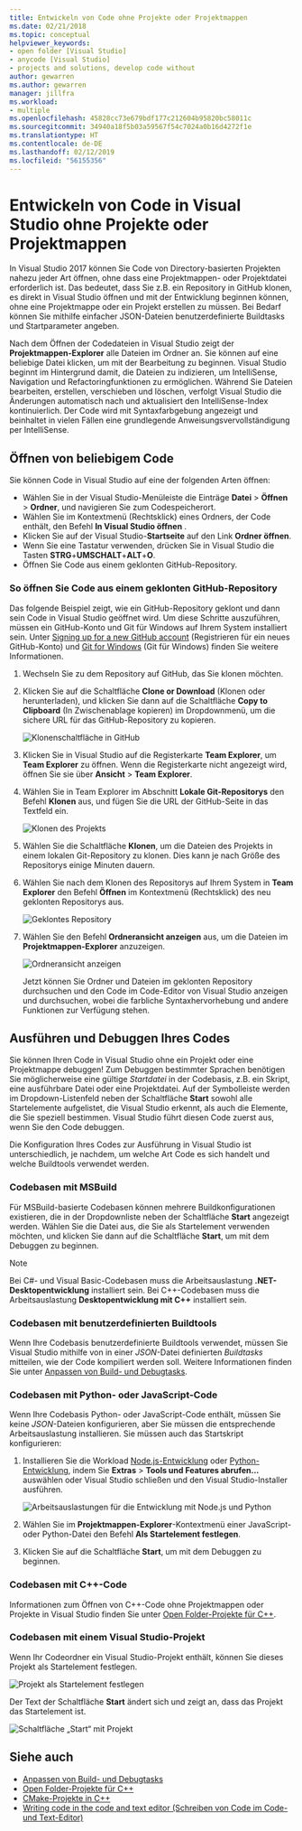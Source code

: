 ```yaml
---
title: Entwickeln von Code ohne Projekte oder Projektmappen
ms.date: 02/21/2018
ms.topic: conceptual
helpviewer_keywords:
- open folder [Visual Studio]
- anycode [Visual Studio]
- projects and solutions, develop code without
author: gewarren
ms.author: gewarren
manager: jillfra
ms.workload:
- multiple
ms.openlocfilehash: 45828cc73e679bdf177c212604b95820bc58011c
ms.sourcegitcommit: 34940a18f5b03a59567f54c7024a0b16d4272f1e
ms.translationtype: HT
ms.contentlocale: de-DE
ms.lasthandoff: 02/12/2019
ms.locfileid: "56155356"
---
```

# <a name="develop-code-in-visual-studio-without-projects-or-solutions"></a>Entwickeln von Code in Visual Studio ohne Projekte oder Projektmappen

In Visual Studio 2017 können Sie Code von Directory-basierten Projekten nahezu jeder Art öffnen, ohne dass eine Projektmappen- oder Projektdatei erforderlich ist. Das bedeutet, dass Sie z.B. ein Repository in GitHub klonen, es direkt in Visual Studio öffnen und mit der Entwicklung beginnen können, ohne eine Projektmappe oder ein Projekt erstellen zu müssen. Bei Bedarf können Sie mithilfe einfacher JSON-Dateien benutzerdefinierte Buildtasks und Startparameter angeben.

Nach dem Öffnen der Codedateien in Visual Studio zeigt der **Projektmappen-Explorer** alle Dateien im Ordner an. Sie können auf eine beliebige Datei klicken, um mit der Bearbeitung zu beginnen. Visual Studio beginnt im Hintergrund damit, die Dateien zu indizieren, um IntelliSense, Navigation und Refactoringfunktionen zu ermöglichen. Während Sie Dateien bearbeiten, erstellen, verschieben und löschen, verfolgt Visual Studio die Änderungen automatisch nach und aktualisiert den IntelliSense-Index kontinuierlich. Der Code wird mit Syntaxfarbgebung angezeigt und beinhaltet in vielen Fällen eine grundlegende Anweisungsvervollständigung per IntelliSense.

## <a name="open-any-code"></a>Öffnen von beliebigem Code

Sie können Code in Visual Studio auf eine der folgenden Arten öffnen:

- Wählen Sie in der Visual Studio-Menüleiste die Einträge **Datei** > **Öffnen** > **Ordner**, und navigieren Sie zum Codespeicherort.
- Wählen Sie im Kontextmenü (Rechtsklick) eines Ordners, der Code enthält, den Befehl **In Visual Studio öffnen** .
- Klicken Sie auf der Visual Studio-**Startseite** auf den Link **Ordner öffnen**.
- Wenn Sie eine Tastatur verwenden, drücken Sie in Visual Studio die Tasten **STRG**+**UMSCHALT**+**ALT**+**O**.
- Öffnen Sie Code aus einem geklonten GitHub-Repository.

### <a name="to-open-code-from-a-cloned-github-repo"></a>So öffnen Sie Code aus einem geklonten GitHub-Repository

Das folgende Beispiel zeigt, wie ein GitHub-Repository geklont und dann sein Code in Visual Studio geöffnet wird. Um diese Schritte auszuführen, müssen ein GitHub-Konto und Git für Windows auf Ihrem System installiert sein. Unter [Signing up for a new GitHub account](https://help.github.com/articles/signing-up-for-a-new-github-account/) (Registrieren für ein neues GitHub-Konto) und [Git for Windows](https://git-for-windows.github.io/) (Git für Windows) finden Sie weitere Informationen.

1. Wechseln Sie zu dem Repository auf GitHub, das Sie klonen möchten.

1. Klicken Sie auf die Schaltfläche **Clone or Download** (Klonen oder herunterladen), und klicken Sie dann auf die Schaltfläche **Copy to Clipboard** (In Zwischenablage kopieren) im Dropdownmenü, um die sichere URL für das GitHub-Repository zu kopieren.

   ![Klonenschaltfläche in GitHub](./media/VSIDE_Code_Clone.png)

1. Klicken Sie in Visual Studio auf die Registerkarte **Team Explorer**, um **Team Explorer** zu öffnen. Wenn die Registerkarte nicht angezeigt wird, öffnen Sie sie über **Ansicht** > **Team Explorer**.

1. Wählen Sie in Team Explorer im Abschnitt **Lokale Git-Repositorys** den Befehl **Klonen** aus, und fügen Sie die URL der GitHub-Seite in das Textfeld ein.

   ![Klonen des Projekts](./media/VSIDE_Code_Clone2.png)

1. Wählen Sie die Schaltfläche **Klonen**, um die Dateien des Projekts in einem lokalen Git-Repository zu klonen. Dies kann je nach Größe des Repositorys einige Minuten dauern.

1. Wählen Sie nach dem Klonen des Repositorys auf Ihrem System in **Team Explorer** den Befehl **Öffnen** im Kontextmenü (Rechtsklick) des neu geklonten Repositorys aus.

   ![Geklontes Repository](./media/VSIDE_Code_Clone3.png)

1. Wählen Sie den Befehl **Ordneransicht anzeigen** aus, um die Dateien im **Projektmappen-Explorer** anzuzeigen.

   ![Ordneransicht anzeigen](./media/VSIDE_Code_Clone3_show.png)

   Jetzt können Sie Ordner und Dateien im geklonten Repository durchsuchen und den Code im Code-Editor von Visual Studio anzeigen und durchsuchen, wobei die farbliche Syntaxhervorhebung und andere Funktionen zur Verfügung stehen.

## <a name="run-and-debug-your-code"></a>Ausführen und Debuggen Ihres Codes

Sie können Ihren Code in Visual Studio ohne ein Projekt oder eine Projektmappe debuggen! Zum Debuggen bestimmter Sprachen benötigen Sie möglicherweise eine gültige *Startdatei* in der Codebasis, z.B. ein Skript, eine ausführbare Datei oder eine Projektdatei. Auf der Symbolleiste werden im Dropdown-Listenfeld neben der Schaltfläche **Start** sowohl alle Startelemente aufgelistet, die Visual Studio erkennt, als auch die Elemente, die Sie speziell bestimmen. Visual Studio führt diesen Code zuerst aus, wenn Sie den Code debuggen.

Die Konfiguration Ihres Codes zur Ausführung in Visual Studio ist unterschiedlich, je nachdem, um welche Art Code es sich handelt und welche Buildtools verwendet werden.

### <a name="codebases-that-use-msbuild"></a>Codebasen mit MSBuild

Für MSBuild-basierte Codebasen können mehrere Buildkonfigurationen existieren, die in der Dropdownliste neben der Schaltfläche **Start** angezeigt werden. Wählen Sie die Datei aus, die Sie als Startelement verwenden möchten, und klicken Sie dann auf die Schaltfläche **Start**, um mit dem Debuggen zu beginnen.

> [!NOTE]
> Bei C#- und Visual Basic-Codebasen muss die Arbeitsauslastung **.NET-Desktopentwicklung** installiert sein. Bei C++-Codebasen muss die Arbeitsauslastung **Desktopentwicklung mit C++** installiert sein.

### <a name="codebases-that-use-custom-build-tools"></a>Codebasen mit benutzerdefinierten Buildtools

Wenn Ihre Codebasis benutzerdefinierte Buildtools verwendet, müssen Sie Visual Studio mithilfe von in einer *JSON*-Datei definierten *Buildtasks* mitteilen, wie der Code kompiliert werden soll. Weitere Informationen finden Sie unter [Anpassen von Build- und Debugtasks](../ide/customize-build-and-debug-tasks-in-visual-studio.md).

### <a name="codebases-that-contain-python-or-javascript-code"></a>Codebasen mit Python- oder JavaScript-Code

Wenn Ihre Codebasis Python- oder JavaScript-Code enthält, müssen Sie keine *JSON*-Dateien konfigurieren, aber Sie müssen die entsprechende Arbeitsauslastung installieren. Sie müssen auch das Startskript konfigurieren:

1. Installieren Sie die Workload [Node.js-Entwicklung](https://visualstudio.microsoft.com/vs/node-js/) oder [Python-Entwicklung](https://visualstudio.microsoft.com/vs/python/), indem Sie **Extras** > **Tools und Features abrufen...** auswählen oder Visual Studio schließen und den Visual Studio-Installer ausführen.

   ![Arbeitsauslastungen für die Entwicklung mit Node.js und Python](media/python_nodejs_workloads.png)

1. Wählen Sie im **Projektmappen-Explorer**-Kontextmenü einer JavaScript- oder Python-Datei den Befehl **Als Startelement festlegen**.

1. Klicken Sie auf die Schaltfläche **Start**, um mit dem Debuggen zu beginnen.

### <a name="codebases-that-contain-c-code"></a>Codebasen mit C++-Code

Informationen zum Öffnen von C++-Code ohne Projektmappen oder Projekte in Visual Studio finden Sie unter [Open Folder-Projekte für C++](/cpp/ide/non-msbuild-projects).

### <a name="codebases-that-contain-a-visual-studio-project"></a>Codebasen mit einem Visual Studio-Projekt

Wenn Ihr Codeordner ein Visual Studio-Projekt enthält, können Sie dieses Projekt als Startelement festlegen.

![Projekt als Startelement festlegen](media/customize-set-project-as-startup-item.png)

Der Text der Schaltfläche **Start** ändert sich und zeigt an, dass das Projekt das Startelement ist.

![Schaltfläche „Start“ mit Projekt](media/customize-start-button-project.png)

## <a name="see-also"></a>Siehe auch

- [Anpassen von Build- und Debugtasks](../ide/customize-build-and-debug-tasks-in-visual-studio.md)
- [Open Folder-Projekte für C++](/cpp/ide/non-msbuild-projects)
- [CMake-Projekte in C++](/cpp/ide/cmake-tools-for-visual-cpp)
- [Writing code in the code and text editor (Schreiben von Code im Code- und Text-Editor)](../ide/writing-code-in-the-code-and-text-editor.md)